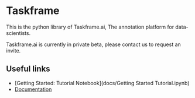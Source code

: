 # Taskframe

This is the python library of Taskframe.ai, The annotation platform for data-scientists.

Taskframe.ai is currently in private beta, please contact us to request an invite.

## Useful links

* [Getting Started: Tutorial Notebook](docs/Getting Started Tutorial.ipynb)
* [Documentation](/wiki)

